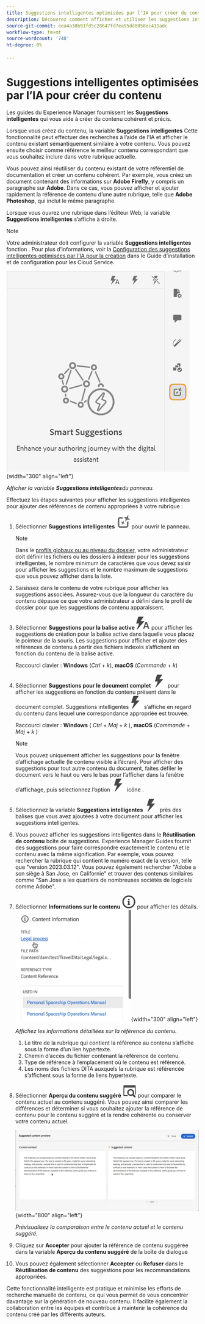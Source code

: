 ```yaml
---
title: Suggestions intelligentes optimisées par l’IA pour créer du contenu
description: Découvrez comment afficher et utiliser les suggestions intelligentes optimisées par l’IA dans l’éditeur web.
source-git-commit: eea4a30b91fd5c28647fd7ea95dd8058ec411adc
workflow-type: tm+mt
source-wordcount: '748'
ht-degree: 0%

---
```




# Suggestions intelligentes optimisées par l’IA pour créer du contenu

Les guides du Experience Manager fournissent les **Suggestions intelligentes** qui vous aide à créer du contenu cohérent et précis.

Lorsque vous créez du contenu, la variable **Suggestions intelligentes** Cette fonctionnalité peut effectuer des recherches à l’aide de l’IA et afficher le contenu existant sémantiquement similaire à votre contenu. Vous pouvez ensuite choisir comme référence le meilleur contenu correspondant que vous souhaitez inclure dans votre rubrique actuelle.

Vous pouvez ainsi réutiliser du contenu existant de votre référentiel de documentation et créer un contenu cohérent. Par exemple, vous créez un document contenant des informations sur **Adobe Firefly**, y compris un paragraphe sur **Adobe**. Dans ce cas, vous pouvez afficher et ajouter rapidement la référence de contenu d’une autre rubrique, telle que **Adobe Photoshop**, qui inclut le même paragraphe.





Lorsque vous ouvrez une rubrique dans l’éditeur Web, la variable **Suggestions intelligentes** s’affiche à droite.

>[!NOTE]
>
> Votre administrateur doit configurer la variable **Suggestions intelligentes** fonction . Pour plus d’informations, voir la [Configuration des suggestions intelligentes optimisées par l’IA pour la création](../cs-install-guide/conf-smart-suggestions.md) dans le Guide d’installation et de configuration pour les Cloud Service.

![Panneau Suggestions intelligentes](images/smart-suggestions-panel.png){width="300" align="left"}

*Afficher la variable **Suggestions intelligentes**du panneau.*

Effectuez les étapes suivantes pour afficher les suggestions intelligentes pour ajouter des références de contenu appropriées à votre rubrique :

1. Sélectionner **Suggestions intelligentes** ![icône de suggestions intelligentes](images/smart-suggestions-icon.svg) pour ouvrir le panneau.



   >[!NOTE]
   >
   > Dans le [profils globaux ou au niveau du dossier](../cs-install-guide/conf-folder-level.md#conf-ai-smart-suggestions), votre administrateur doit définir les fichiers ou les dossiers à indexer pour les suggestions intelligentes, le nombre minimum de caractères que vous devez saisir pour afficher les suggestions et le nombre maximum de suggestions que vous pouvez afficher dans la liste.

1. Saisissez dans le contenu de votre rubrique pour afficher les suggestions associées. Assurez-vous que la longueur du caractère du contenu dépasse ce que votre administrateur a défini dans le profil de dossier pour que les suggestions de contenu apparaissent.

1. Sélectionner **Suggestions pour la balise active** ![suggestion intelligente icône de balise active](images/smart-suggestions-current-tag-icon.svg) pour afficher les suggestions de création pour la balise active dans laquelle vous placez le pointeur de la souris.  Les suggestions pour afficher et ajouter des références de contenu à partir des fichiers indexés s’affichent en fonction du contenu de la balise active.

   Raccourci clavier : **Windows** (*Ctrl* + *k*),  **macOS** (*Commande* + *k*)
1. Sélectionner **Suggestions pour le document complet**  ![icône de document complet de suggestions intelligentes](images/smart-suggestions-complete-document-icon.svg) pour afficher les suggestions en fonction du contenu présent dans le document complet.  Suggestions intelligentes![icône de suggestions intelligentes](images/smart-suggestions-complete-document-icon.svg) s’affiche en regard du contenu dans lequel une correspondance appropriée est trouvée.

   Raccourci clavier : **Windows** ( *Ctrl* + *Maj* +  *k* ),  **macOS** (*Commande* + *Maj* + *k* )

   >[!NOTE]
   >
   > Vous pouvez uniquement afficher les suggestions pour la fenêtre d’affichage actuelle (le contenu visible à l’écran). Pour afficher des suggestions pour tout autre contenu du document, faites défiler le document vers le haut ou vers le bas pour l’afficher dans la fenêtre d’affichage, puis sélectionnez l’option ![icône de suggestions intelligentes](images/smart-suggestions-complete-document-icon.svg) icône .

1. Sélectionnez la variable **Suggestions intelligentes** ![icône de suggestions intelligentes](images/smart-suggestions-complete-document-icon.svg) près des balises que vous avez ajoutées à votre document pour afficher les suggestions intelligentes.
1. Vous pouvez afficher les suggestions intelligentes dans le **Réutilisation de contenu** boîte de suggestions.  Experience Manager Guides fournit des suggestions pour faire correspondre exactement le contenu et le contenu avec la même signification. Par exemple, vous pouvez rechercher la rubrique qui contient le numéro exact de la version, telle que &quot;version 2023.03.12&quot;. Vous pouvez également rechercher &quot;Adobe a son siège à San Jose, en Californie&quot; et trouver des contenus similaires comme &quot;San Jose a les quartiers de nombreuses sociétés de logiciels comme Adobe&quot;.
1. Sélectionner **Informations sur le contenu** ![Informations sur le contenu](images/smart-suggestions-content-info-icon.svg) pour afficher les détails.
   ![Panneau Informations sur le contenu](images/smart-suggestions-content-information.png){width="300" align="left"}

   *Affichez les informations détaillées sur la référence du contenu.*

   1. Le titre de la rubrique qui contient la référence au contenu s’affiche sous la forme d’un lien hypertexte.
   1. Chemin d’accès du fichier contenant la référence de contenu.
   1. Type de référence à l’emplacement où le contenu est référencé.
   1. Les noms des fichiers DITA auxquels la rubrique est référencée s’affichent sous la forme de liens hypertexte.
1. Sélectionner **Aperçu du contenu suggéré** ![icône d’aperçu des suggestions intelligentes](images/smart-suggestions-preview-icon.svg) pour comparer le contenu actuel au contenu suggéré. Vous pouvez ainsi comparer les différences et déterminer si vous souhaitez ajouter la référence de contenu pour le contenu suggéré et la rendre cohérente ou conserver votre contenu actuel.

   ![Aperçu du contenu suggéré](images/smart-suggestions-suggested-content-preview.png){width="800" align="left"}

   *Prévisualisez la comparaison entre le contenu actuel et le contenu suggéré.*

1. Cliquez sur **Accepter** pour ajouter la référence de contenu suggérée dans la variable **Aperçu du contenu suggéré** de la boîte de dialogue
1. Vous pouvez également sélectionner **Accepter** ou **Refuser** dans le **Réutilisation de contenu** des suggestions pour les recommandations appropriées.



Cette fonctionnalité intelligente est pratique et minimise les efforts de recherche manuelle de contenu, ce qui vous permet de vous concentrer davantage sur la génération de nouveau contenu. Il facilite également la collaboration entre les équipes et contribue à maintenir la cohérence du contenu créé par les différents auteurs.

